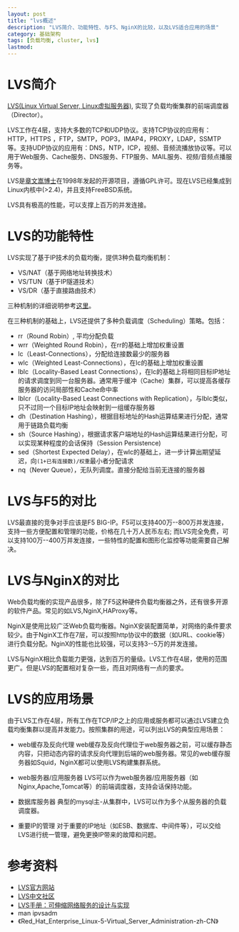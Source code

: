 ```yaml
---
layout: post
title: "lvs概述"
description: "LVS简介、功能特性、与F5、NginX的比较，以及LVS适合应用的场景"
category: 基础架构
tags: [负载均衡, cluster, lvs]
lastmod: 
---
```


# LVS简介

[LVS(Linux Virtual Server, Linux虚拟服务器)](http://www.linuxvirtualserver.org/), 实现了负载均衡集群的前端调度器（Director）。

LVS工作在4层，支持大多数的TCP和UDP协议。支持TCP协议的应用有：HTTP，HTTPS ，FTP，SMTP，POP3，IMAP4，PROXY，LDAP，SSMTP等。支持UDP协议的应用有：DNS，NTP，ICP，视频、音频流播放协议等。可以用于Web服务、Cache服务、DNS服务、FTP服务、MAIL服务、视频/音频点播服务等。

LVS是[章文嵩博士](http://zh.linuxvirtualserver.org)在1998年发起的开源项目，遵循GPL许可。现在LVS已经集成到Linux内核中(>2.4)，并且支持FreeBSD系统。

LVS具有极高的性能，可以支撑上百万的并发连接。


# LVS的功能特性

LVS实现了基于IP技术的负载均衡，提供3种负载均衡机制：

- VS/NAT（基于网络地址转换技术）
- VS/TUN（基于IP隧道技术）
- VS/DR（基于直接路由技术）

三种机制的详细说明参考[这里](/2013/06/02/lvs_lb_strategy.html)。

在三种机制的基础上，LVS还提供了多种负载调度（Scheduling）策略。包括：

- rr（Round Robin）, 平均分配负载
- wrr（Weighted Round Robin），在rr的基础上增加权重设置
- lc（Least-Connections），分配给连接数最少的服务器
- wlc（Weighted Least-Connections），在lc的基础上增加权重设置
- lblc（Locality-Based Least Connections），在lc的基础上将相同目标IP地址的请求调度到同一台服务器。通常用于缓冲（Cache）集群，可以提高各缓存服务器的访问局部性和Cache命中率
- lblcr（Locality-Based Least Connections with Replication），与lblc类似，只不过同一个目标IP地址会映射到一组缓存服务器
- dh（Destination Hashing），根据目标地址的Hash运算结果进行分配，通常用于链路负载均衡
- sh（Source Hashing），根据请求客户端地址的Hash运算结果进行分配，可以实现某种程度的会话保持（Session Persistence)
- sed（Shortest Expected Delay），在wlc的基础上，进一步计算出期望延迟，向`(1+已有连接数)/权重`最小者分配请求
- nq（Never Queue），无队列调度。直接分配给当前无连接的服务器

# LVS与F5的对比

  LVS最直接的竞争对手应该是F5 BIG-IP。F5可以支持400万--800万并发连接，支持一些方便配置和管理的功能，价格在几十万人民币左右;
  而LVS完全免费，可以支持100万--400万并发连接，一些特性的配置和图形化监控等功能需要自己解决。


# LVS与NginX的对比

Web负载均衡的实现产品很多，除了F5这种硬件负载均衡器之外，还有很多开源的软件产品。常见的如LVS,NginX,HAProxy等。

NginX是使用比较广泛Web负载均衡器。NginX安装配置简单，对网络的条件要求较少。由于NginX工作在7层，可以按照http协议中的数据（如URL、cookie等）进行负载分配。NginX的性能也比较强，可以支持3--5万的并发连接。

LVS与NginX相比负载能力更强，达到百万的量级。LVS工作在4层，使用的范围更广。但是LVS的配置相对复杂一些，而且对网络有一点的要求。


# LVS的应用场景

由于LVS工作在4层，所有工作在TCP/IP之上的应用或服务都可以通过LVS建立负载均衡集群以提高并发能力。按照集群的用途，可以列出LVS的典型应用场景：

- web缓存及反向代理
  web缓存及反向代理位于web服务器之前，可以缓存静态内容，只把动态内容的请求反向代理到后端的web服务器。常见的web缓存服务器如Squid，NginX都可以使用LVS构建集群系统。

- web服务器/应用服务器
  LVS可以作为web服务器/应用服务器（如Nginx,Apache,Tomcat等）的前端调度器，支持会话保持功能。

- 数据库服务器
  典型的mysql主-从集群中，LVS可以作为多个从服务器的负载调度器。

- 重要IP的管理
  对于重要的IP地址（如ESB、数据库、中间件等），可以交给LVS进行统一管理，避免更换IP带来的故障和问题。


# 参考资料

- [LVS官方网站](http://www.linuxvirtualserver.org/)
- [LVS中文社区](http://zh.linuxvirtualserver.org/)
- [LVS手册：可伸缩网络服务的设计与实现](http://zh.linuxvirtualserver.org/node/7)
- man ipvsadm
- 《Red_Hat_Enterprise_Linux-5-Virtual_Server_Administration-zh-CN》